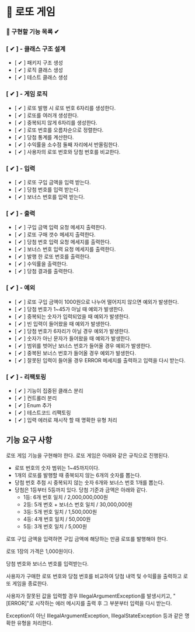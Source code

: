 # 🎰 로또 게임

### 🎯 구현할 기능 목록 ✔


### [ ✔ ] - 클래스 구조 설계
- [ ✔ ] 패키지 구조 생성
- [ ✔ ] 로직 클래스 생성 
- [ ✔ ] 테스트 클래스 생성

### [ ✔ ] - 게임 로직

- [ ✔ ] 로또 발행 시 로또 번호 6자리를 생성한다.
- [ ✔ ] 로또를 여러개 생성한다.
- [ ✔ ] 중복되지 않게 6자리를 생성한다.
- [ ✔ ] 로또 번호를 오름차순으로 정렬한다.
- [ ✔ ] 당첨 통계를 계산한다.
- [ ✔ ] 수익률을 소수점 둘째 자리에서 반올림한다.
- [ ✔ ] 사용자의 로또 번호와 당첨 번호를 비교한다.

### [ ✔ ] - 입력

- [ ✔ ] 로또 구입 금액을 입력 받는다.
- [ ✔ ] 당첨 번호를 입력 받는다.
- [ ✔ ] 보너스 번호를 입력 받는다.

### [ ✔ ] - 출력

- [ ✔ ] 구입 금액 입력 요청 메세지 출력한다.
- [ ✔ ] 로또 구매 갯수 메세지 출력한다.
- [ ✔ ] 당첨 번호 입력 요청 메세지를 출력한다.
- [ ✔ ] 보너스 번호 입력 요청 메세지를 출력한다.
- [ ✔ ] 발행 한 로또 번호를 출력한다.
- [ ✔ ] 수익률을 출력한다.
- [ ✔ ] 당첨 결과를 출력한다.

### [ ✔ ] - 예외

- [ ✔ ] 로또 구입 금액이 1000원으로 나누어 떨어지지 않으면 예외가 발생한다.
- [ ✔ ] 당첨 번호가 1~45가 아닐 때 예외가 발생한다.
- [ ✔ ] 중복되는 숫자가 입력되었을 때 예외가 발생한다.
- [ ✔ ] 빈 입력이 들어왔을 때 예외가 발생한다.
- [ ✔ ] 당첨 번호가 6자리가 아닐 경우 예외가 발생한다.
- [ ✔ ] 숫자가 아닌 문자가 들어왔을 때 예외가 발생한다.
- [ ✔ ] 범위를 벗어난 보너스 번호가 들어올 경우 예외가 발생한다.
- [ ✔ ] 중복된 보너스 번호가 들어올 경우 예외가 발생한다.
- [ ✔ ] 잘못된 입력이 들어올 경우 ERROR 메세지를 출력하고 입력을 다시 받는다.

### [ ✔ ] - 리팩토링
- [ ✔ ] 기능이 집중된 클래스 분리
- [ ✔ ] 컨트롤러 분리
- [ ✔ ] Enum 추가
- [ ✔ ] 테스트코드 리팩토링
- [ ✔ ] 입력 에러로 재시작 할 때 명확한 유형 처리



## 기능 요구 사항
로또 게임 기능을 구현해야 한다. 로또 게임은 아래와 같은 규칙으로 진행된다.

- 로또 번호의 숫자 범위는 1~45까지이다.
- 1개의 로또를 발행할 때 중복되지 않는 6개의 숫자를 뽑는다.
- 당첨 번호 추첨 시 중복되지 않는 숫자 6개와 보너스 번호 1개를 뽑는다.
- 당첨은 1등부터 5등까지 있다. 당첨 기준과 금액은 아래와 같다.
    - 1등: 6개 번호 일치 / 2,000,000,000원
    - 2등: 5개 번호 + 보너스 번호 일치 / 30,000,000원
    - 3등: 5개 번호 일치 / 1,500,000원
    - 4등: 4개 번호 일치 / 50,000원
    - 5등: 3개 번호 일치 / 5,000원

로또 구입 금액을 입력하면 구입 금액에 해당하는 만큼 로또를 발행해야 한다.

로또 1장의 가격은 1,000원이다.

당첨 번호와 보너스 번호를 입력받는다.

사용자가 구매한 로또 번호와 당첨 번호를 비교하여 당첨 내역 및 수익률을 출력하고 로또 게임을 종료한다.

사용자가 잘못된 값을 입력할 경우 IllegalArgumentException를 발생시키고, "[ERROR]"로 시작하는 에러 메시지를 출력 후 그 부분부터 입력을 다시 받는다.

Exception이 아닌 IllegalArgumentException, IllegalStateException 등과 같은 명확한 유형을 처리한다.